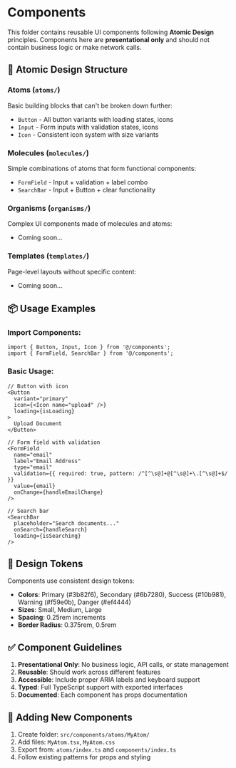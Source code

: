 # Components

This folder contains reusable UI components following **Atomic Design** principles. Components here are **presentational only** and should not contain business logic or make network calls.

## 🧪 Atomic Design Structure

### **Atoms** (`atoms/`)
Basic building blocks that can't be broken down further:
- `Button` - All button variants with loading states, icons
- `Input` - Form inputs with validation states, icons
- `Icon` - Consistent icon system with size variants

### **Molecules** (`molecules/`) 
Simple combinations of atoms that form functional components:
- `FormField` - Input + validation + label combo
- `SearchBar` - Input + Button + clear functionality

### **Organisms** (`organisms/`)
Complex UI components made of molecules and atoms:
- Coming soon...

### **Templates** (`templates/`)
Page-level layouts without specific content:
- Coming soon...

## 📦 Usage Examples

### Import Components:
```tsx
import { Button, Input, Icon } from '@/components';
import { FormField, SearchBar } from '@/components';
```

### Basic Usage:
```tsx
// Button with icon
<Button 
  variant="primary" 
  icon={<Icon name="upload" />}
  loading={isLoading}
>
  Upload Document
</Button>

// Form field with validation
<FormField
  name="email"
  label="Email Address"
  type="email"
  validation={{ required: true, pattern: /^[^\s@]+@[^\s@]+\.[^\s@]+$/ }}
  value={email}
  onChange={handleEmailChange}
/>

// Search bar
<SearchBar
  placeholder="Search documents..."
  onSearch={handleSearch}
  loading={isSearching}
/>
```

## 🎨 Design Tokens

Components use consistent design tokens:
- **Colors**: Primary (#3b82f6), Secondary (#6b7280), Success (#10b981), Warning (#f59e0b), Danger (#ef4444)
- **Sizes**: Small, Medium, Large
- **Spacing**: 0.25rem increments
- **Border Radius**: 0.375rem, 0.5rem

## ✅ Component Guidelines

1. **Presentational Only**: No business logic, API calls, or state management
2. **Reusable**: Should work across different features
3. **Accessible**: Include proper ARIA labels and keyboard support
4. **Typed**: Full TypeScript support with exported interfaces
5. **Documented**: Each component has props documentation

## 🔄 Adding New Components

1. Create folder: `src/components/atoms/MyAtom/`
2. Add files: `MyAtom.tsx`, `MyAtom.css`
3. Export from: `atoms/index.ts` and `components/index.ts`
4. Follow existing patterns for props and styling
